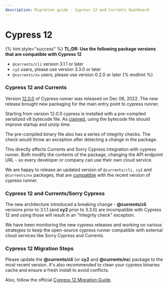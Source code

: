 ```yaml
---
description: Migration guide - Cypress 12 and Currents Dashboard
---
```


# Cypress 12

{% hint style="success" %}
**TL;DR:  Use the following package versions that are compatible with Cypress 12**

* &#x20;`@currents/cli`  version 3.1.1 or later
* `cy2` users, please use version 3.3.0 or later
* `@currents/nx` users, please use version 0.2.0 or later
{% endhint %}

### Cypress 12 and Currents

Version [12.0.0](https://www.cypress.io/blog/2022/12/06/announcing-cypress-12/) of Cypress runner was released on Dec 06, 2022. The new release brought new packaging for the main entry point to cypress runner.

Starting from version 12.0.0 cypress is installed with a pre-compiled serialized v8 bytecode file. As [claimed](https://github.com/cypress-io/cypress/pull/24909), using the bytecode file should improve startup and unzip time.&#x20;

The pre-compiled binary file also has a series of integrity checks. The check would throw an exception after detecting a change in the package.&#x20;

This directly affects Currents and Sorry Cypress integration with cypress runner. Both modify the contents of the package, changing the API endpoint URL - so every developer or company can use their own cloud service.

We are happy to release an updated version of `@currents/cli,` `cy2` and `@currents/nx` packages, that are [compatible](./) with the recent version of cypress runner.

### Cypress 12 and Currents/Sorry Cypress

The new architecture introduced a breaking change - **@currents/cli** versions prior to 3.1.1 (and **cy2** prior to 3.3.0) are incompatible with Cypress 12 and using those will result in an "Integrity check" exception.&#x20;

We have been monitoring the new cypress releases and working on various strategies to keep the open-source cypress runner compatible with external cloud services like Sorry Cypress and Currents.

### Cypress 12 Migration Steps

Please update the **@currents/cli** (or **cy2** and **@currents/nx**) package to the most recent version. It's also recommended to clean your cypress binaries cache and ensure a fresh install to avoid conflicts.

Also, follow the official [Cypress 12 Migration Guide](https://docs.cypress.io/guides/references/changelog#12-0-0).
